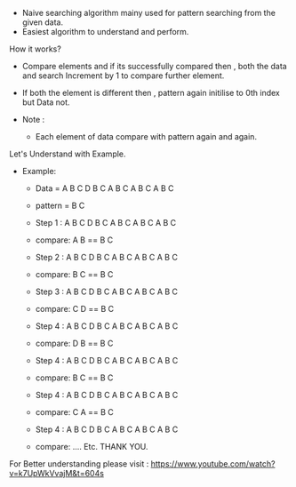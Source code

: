 
- Naive searching algorithm mainy used for pattern searching from the given data.
- Easiest algorithm to understand and perform.

How it works?
- Compare elements and if its successfully compared then ,
  both the data and search Increment by 1 to compare further element.
  
- If both the element is different then ,
  pattern again initilise to 0th index but Data not.


- Note : 
	- Each element of data compare with pattern again and again.
	
Let's Understand with Example.
- Example: 
	
	- Data    = A B C D B C A B C A B C A B C
	- pattern = B C
	
	- Step 1 : A B C D B C A B C A B C A B C
	- compare:   A B == B C
	
	- Step 2 : A B C D B C A B C A B C A B C
	- compare:   B C == B C  

	- Step 3 : A B C D B C A B C A B C A B C
	- compare:    C D ==  B C

	- Step 4 : A B C D B C A B C A B C A B C
	- compare:      D B ==   B C
	
	- Step 4 : A B C D B C A B C A B C A B C
	- compare:        B C ==   B C
	
	- Step 4 : A B C D B C A B C A B C A B C
	- compare:        C A ==  B C
	
	- Step 4 : A B C D B C A B C A B C A B C
	- compare:            ....
	Etc.
THANK YOU.

For Better understanding please visit :
	https://www.youtube.com/watch?v=k7UpWkVvajM&t=604s

